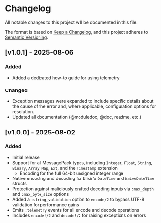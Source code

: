# Changelog

All notable changes to this project will be documented in this file.

The format is based on [Keep a Changelog](https://keepachangelog.com/en/1.1.0/),
and this project adheres to [Semantic Versioning](https://semver.org/spec/v2.0.0.html).

## [v1.0.1] - 2025-08-06

### Added

- Added a dedicated how-to guide for using telemetry

### Changed

- Exception messages were expanded to include specific details about the cause
  of the error and, where applicable, configuration options for resolution.
- Updated all documentation (@moduledoc, @doc, readme, etc.)

## [v1.0.0] - 2025-08-02

### Added

- Initial release
- Support for all MessagePack types, including `Integer`, `Float`, `String`,
  `Binary`, `Array`, `Map`, `Ext`, and the `Timestamp` extension
  - Encoding for the full 64-bit unsigned integer range
- Native encoding and decoding for Elixir's `DateTime` and `NaiveDateTime`
  structs
- Protection against maliciously crafted decoding inputs via `:max_depth` and
  `:max_byte_size` options
- Added a `:string_validation` option to `encode/2` to bypass UTF-8 validation
  for performance gains
- Emits `:telemetry` events for all encode and decode operations
- Includes `encode!/2` and `decode!/2` for raising exceptions on errors
